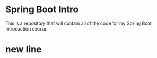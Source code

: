 # Spring Boot Intro

This is a repository that will contain all of the code for my Spring Boot Introduction course.


# new line
